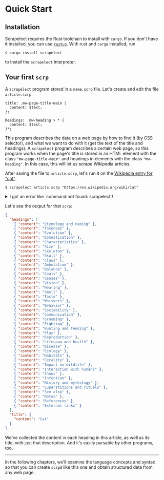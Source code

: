 # Quick Start

## Installation

Scrapelect requires the Rust toolchain to install with `cargo`.
If you don't have it installed, you can use [`rustup`](https://rustup.rs/).
With rust and `cargo` installed, run

```
$ cargo install scrapelect
```

to install the `scrapelect` interpreter.

## Your first `scrp`

A `scrapelect` program stored in a `name.scrp` file.  Let's create and edit the file
`article.scrp`:

```scrp
title: .mw-page-title-main {
  content: $text;
};

headings: .mw-heading > * {
  content: $text;
}*;
```

This program describes the data on a web page by how to find it (by CSS selector),
and what we want to do with it (get the text of the title and headings).  A `scrapelect`
program describes a certain web page, so this program works when the page's title is
stored in an HTML element with the class `"mw-page-title-main"` and headings in elements
with the class `"mw-heading"`.  In this case, this will let us scrape Wikipedia articles.

After saving the file to `article.scrp`, let's run it on the [Wikipedia entry for "cat"](https://en.wikipedia.org/wiki/Cat):

```
$ scrapelect article.scrp "https://en.wikipedia.org/wiki/Cat"
```

<details>

<summary>I got an error like `command not found: scrapelect`!</summary>

This means the `scrapelect` executable is not in your `PATH`.  By default,
`cargo` installs binaries to (on Linux) `$HOME/.cargo/bin/scrapelect`.
Try adding the directory `~/.cargo/bin` to your PATH if it is not already present.

The [`rustup` book](https://rust-lang.github.io/rustup/installation/index.html#installation)
may have more information, or try searching "add cargo binaries to `PATH`" for your
operating system.

</details>

Let's see the output for that `scrp`:

```json
{
  "headings": [
    { "content": "Etymology and naming" },
    { "content": "Taxonomy" },
    { "content": "Evolution" },
    { "content": "Domestication" },
    { "content": "Characteristics" },
    { "content": "Size" },
    { "content": "Skeleton" },
    { "content": "Skull" },
    { "content": "Claws" },
    { "content": "Ambulation" },
    { "content": "Balance" },
    { "content": "Coats" },
    { "content": "Senses" },
    { "content": "Vision" },
    { "content": "Hearing" },
    { "content": "Smell" },
    { "content": "Taste" },
    { "content": "Whiskers" },
    { "content": "Behavior" },
    { "content": "Sociability" },
    { "content": "Communication" },
    { "content": "Grooming" },
    { "content": "Fighting" },
    { "content": "Hunting and feeding" },
    { "content": "Play" },
    { "content": "Reproduction" },
    { "content": "Lifespan and health" },
    { "content": "Disease" },
    { "content": "Ecology" },
    { "content": "Habitats" },
    { "content": "Ferality" },
    { "content": "Impact on wildlife" },
    { "content": "Interaction with humans" },
    { "content": "Shows" },
    { "content": "Infection" },
    { "content": "History and mythology" },
    { "content": "Superstitions and rituals" },
    { "content": "See also" },
    { "content": "Notes" },
    { "content": "References" },
    { "content": "External links" }
  ],
  "title": {
    "content": "Cat"
  }
}
```

We've collected the content in each heading in this article, as well as its title,
with just that description.  And it's easily parsable by other programs, too.

---

In the following chapters, we'll examine the language concepts and syntax so that
you can create `scrp`s like this one and obtain structured data from any web page.
